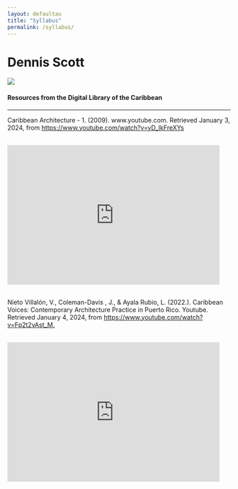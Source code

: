 ```yaml
---
layout: defaultau
title: "Syllabus"
permalink: /syllabus/
---
```

<!-- partial:index.partial.html -->
<div class="content">
    <h1>Dennis Scott</h1>
    <div class="quote">
        <div><img src="https://3.bp.blogspot.com/-05FVZ-58sIs/W3YQqAW9zdI/AAAAAAAADmk/QZw0OK9eUekEDBuCEM6vcNTOdJ86qNNygCLcBGAs/s1600/dennis%2Bscott.jpg" class="logo"></div>
    </div>
    <body>
    <h4 text-align="center">Resources from the Digital Library of the Caribbean</h4><hr> 
<div class="container-mt-5"> 
<div class="row">
  <div class="col-md-6">
<p> Caribbean Architecture - 1. (2009). www.youtube.com. Retrieved January 3, 2024, from <a href="https://www.youtube.com/watch?v=yD_IkFreXYs" target="_blank"> https://www.youtube.com/watch?v=yD_IkFreXYs </a> </p><br>

<iframe width="95%" height="315" src="https://www.youtube.com/embed/yD_IkFreXYs?si=NR7ttLu8Le1phSlQ&amp;controls=0" title="YouTube video player" frameborder="0" allow="accelerometer; autoplay; clipboard-write; encrypted-media; gyroscope; picture-in-picture; web-share" referrerpolicy="strict-origin-when-cross-origin" allowfullscreen></iframe>
<br>
<br>
</div>
<div class="col-md-6">

<p> Nieto Villalón, V., Coleman-Davis , J., & Ayala Rubio, L. (2022.). Caribbean Voices: Contemporary Architecture Practice in Puerto Rico. Youtube. Retrieved January 4, 2024, from <a href="https://www.youtube.com/watch?v=Fp2t2vAst_M." target="_blank"> https://www.youtube.com/watch?v=Fp2t2vAst_M. </p></a> 
<br>
<iframe width="95%" height="315" src="https://www.youtube.com/embed/Fp2t2vAst_M?si=sBLBdqtA7UwuJyx-&amp;controls=0" title="YouTube video player" frameborder="0" allow="accelerometer; autoplay; clipboard-write; encrypted-media; gyroscope; picture-in-picture; web-share" referrerpolicy="strict-origin-when-cross-origin" allowfullscreen></iframe>
<br>
<br>
</div>
  </body> 
          </div>
  <!-- partial -->
<script src='https://cdnjs.cloudflare.com/ajax/libs/jquery/3.1.1/jquery.min.js'></script><script  src="{{ site.baseurl }}/assets/js/authorscript.js"></script>